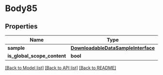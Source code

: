 # Body85

## Properties
Name | Type | Description | Notes
------------ | ------------- | ------------- | -------------
**sample** | [**DownloadableDataSampleInterface**](DownloadableDataSampleInterface.md) |  | 
**is_global_scope_content** | **bool** |  | [optional] 

[[Back to Model list]](../README.md#documentation-for-models) [[Back to API list]](../README.md#documentation-for-api-endpoints) [[Back to README]](../README.md)


